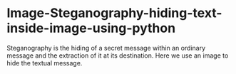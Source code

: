 # Image-Steganography-hiding-text-inside-image-using-python
Steganography is the hiding of a secret message within an ordinary message and the extraction of it at its destination. Here we use an image to hide the textual message.
